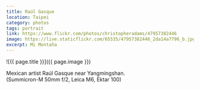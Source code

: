 ```yaml
---
title: Raúl Gasque
location: Taipei
category: photos
tags: portrait
link: https://www.flickr.com/photos/christopheradams/47957382446
image: https://live.staticflickr.com/65535/47957382446_2da14a7796_b.jpg
excerpt: Mi Montaña
---
```


![{{ page.title }}]({{ page.image }})

Mexican artist Raúl Gasque near Yangmingshan.  
(Summicron-M 50mm f/2, Leica M6, Ektar 100)
